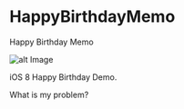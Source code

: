 HappyBirthdayMemo
=================

Happy Birthday Memo


![alt Image](https://pbs.twimg.com/media/BwJkf_zIIAI9mT4.png)

iOS 8 Happy Birthday Demo.

What is my problem?